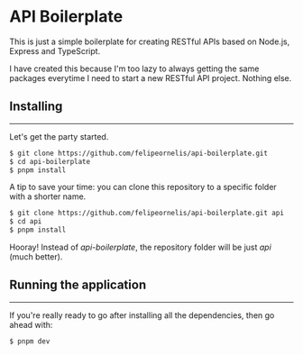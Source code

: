 # API Boilerplate

This is just a simple boilerplate for creating RESTful APIs based on Node.js, Express and TypeScript.

I have created this because I'm too lazy to always getting the same packages everytime I need to start a new RESTful API project. Nothing else.

## Installing

---

Let's get the party started.

```sh
$ git clone https://github.com/felipeornelis/api-boilerplate.git
$ cd api-boilerplate
$ pnpm install
```

A tip to save your time: you can clone this repository to a specific folder with a shorter name.

```sh
$ git clone https://github.com/felipeornelis/api-boilerplate.git api
$ cd api
$ pnpm install

```

Hooray! Instead of _api-boilerplate_, the repository folder will be just _api_ (much better).

## Running the application

---

If you're really ready to go after installing all the dependencies, then go ahead with:

```sh
$ pnpm dev
```
